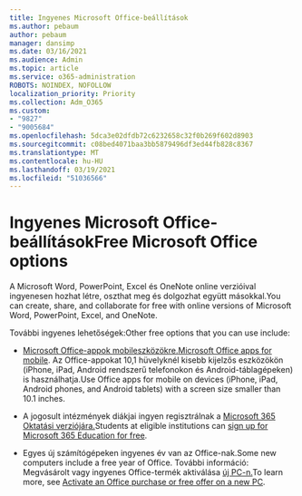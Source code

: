 ```yaml
---
title: Ingyenes Microsoft Office-beállítások
ms.author: pebaum
author: pebaum
manager: dansimp
ms.date: 03/16/2021
ms.audience: Admin
ms.topic: article
ms.service: o365-administration
ROBOTS: NOINDEX, NOFOLLOW
localization_priority: Priority
ms.collection: Adm_O365
ms.custom:
- "9827"
- "9005684"
ms.openlocfilehash: 5dca3e02dfdb72c6232658c32f0b269f602d8903
ms.sourcegitcommit: c08bed4071baa3bb5879496df3ed44fb828c8367
ms.translationtype: MT
ms.contentlocale: hu-HU
ms.lasthandoff: 03/19/2021
ms.locfileid: "51036566"
---
```

# <a name="free-microsoft-office-options"></a><span data-ttu-id="e4d2b-102">Ingyenes Microsoft Office-beállítások</span><span class="sxs-lookup"><span data-stu-id="e4d2b-102">Free Microsoft Office options</span></span>

<span data-ttu-id="e4d2b-103">A Microsoft Word, PowerPoint, Excel és OneNote online verzióival ingyenesen hozhat létre, oszthat meg és dolgozhat együtt másokkal.</span><span class="sxs-lookup"><span data-stu-id="e4d2b-103">You can create, share, and collaborate for free with online versions of Microsoft Word, PowerPoint, Excel, and OneNote.</span></span>

<span data-ttu-id="e4d2b-104">További ingyenes lehetőségek:</span><span class="sxs-lookup"><span data-stu-id="e4d2b-104">Other free options that you can use include:</span></span>

- <span data-ttu-id="e4d2b-105">[Microsoft Office-appok mobileszközökre.](https://products.office.com/mobile/office?wt.mc_id=Cons_Office_Chatbot)</span><span class="sxs-lookup"><span data-stu-id="e4d2b-105">[Microsoft Office apps for mobile](https://products.office.com/mobile/office?wt.mc_id=Cons_Office_Chatbot).</span></span> <span data-ttu-id="e4d2b-106">Az Office-appokat 10,1 hüvelyknél kisebb kijelzős eszközökön (iPhone, iPad, Android rendszerű telefonokon és Android-táblagépeken) is használhatja.</span><span class="sxs-lookup"><span data-stu-id="e4d2b-106">Use Office apps for mobile on devices (iPhone, iPad, Android phones, and Android tablets) with a screen size smaller than 10.1 inches.</span></span>

- <span data-ttu-id="e4d2b-107">A jogosult intézmények diákjai ingyen regisztrálnak a [Microsoft 365 Oktatási verziójára.](https://www.microsoft.com/education/products/office?wt.mc_id=Cons_Office_Chatbot)</span><span class="sxs-lookup"><span data-stu-id="e4d2b-107">Students at eligible institutions can [sign up for Microsoft 365 Education for free](https://www.microsoft.com/education/products/office?wt.mc_id=Cons_Office_Chatbot).</span></span>

- <span data-ttu-id="e4d2b-108">Egyes új számítógépeken ingyenes év van az Office-nak.</span><span class="sxs-lookup"><span data-stu-id="e4d2b-108">Some new computers include a free year of Office.</span></span> <span data-ttu-id="e4d2b-109">További információ: Megvásárolt vagy ingyenes Office-termék aktiválása [új PC-n.](https://support.office.com/article/89881633-0b26-4ca8-816b-93f347bd92c0?wt.mc_id=Cons_Office_Chatbot)</span><span class="sxs-lookup"><span data-stu-id="e4d2b-109">To learn more, see [Activate an Office purchase or free offer on a new PC](https://support.office.com/article/89881633-0b26-4ca8-816b-93f347bd92c0?wt.mc_id=Cons_Office_Chatbot).</span></span>